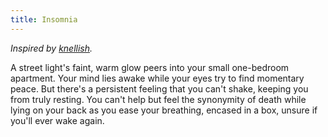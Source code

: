 ```yaml
---
title: Insomnia
---
```


*Inspired by [knellish](https://vox-obscura.vercel.app/roll-the-bones/knellish).*

A street light's faint, warm glow peers into your small one-bedroom apartment. Your mind lies awake while your eyes try to find momentary peace. But there's a persistent feeling that you can't shake, keeping you from truly resting. You can't help but feel the synonymity of death while lying on your back as you ease your breathing, encased in a box, unsure if you'll ever wake again.

